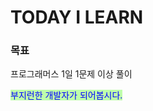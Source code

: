 # TODAY I LEARN

### 목표
프로그래머스 1일 1문제 이상 풀이

<span style="color:blue; background-color:#bffeab">부지런한 개발자가 되어봅시다.</span>
